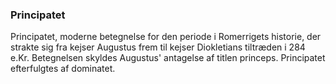 ### Principatet


Principatet, moderne betegnelse for den periode i Romerrigets historie, der strakte sig fra kejser Augustus frem til kejser Diokletians tiltræden i 284 e.Kr. Betegnelsen skyldes Augustus' antagelse af titlen princeps. Principatet efterfulgtes af dominatet.